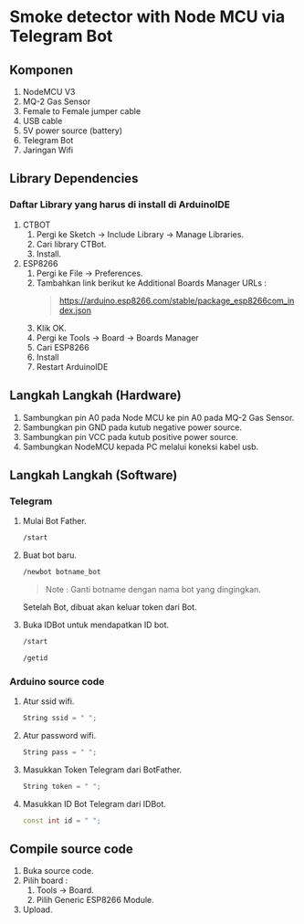 # Smoke detector with Node MCU via Telegram Bot

## Komponen
1. NodeMCU V3
2. MQ-2 Gas Sensor
3. Female to Female jumper cable
4. USB cable
5. 5V power source (battery)
6. Telegram Bot
7. Jaringan Wifi

## Library Dependencies
### Daftar Library yang harus di install di ArduinoIDE
1. CTBOT
    1. Pergi ke Sketch -> Include Library -> Manage Libraries.
    2. Cari library CTBot.
    3. Install.
2. ESP8266
    1. Pergi ke File -> Preferences.
    2. Tambahkan link berikut ke Additional Boards Manager URLs :
        > https://arduino.esp8266.com/stable/package_esp8266com_index.json
    3. Klik OK.
    4. Pergi ke Tools -> Board -> Boards Manager
    5. Cari ESP8266
    6. Install
    7. Restart ArduinoIDE

## Langkah Langkah (Hardware)

1. Sambungkan pin A0 pada Node MCU ke pin A0 pada MQ-2 Gas Sensor.
2. Sambungkan pin GND pada kutub negative power source.
3. Sambungkan pin VCC pada kutub positive power source.
4. Sambungkan NodeMCU kepada PC melalui koneksi kabel usb.

## Langkah Langkah (Software)

### Telegram
1. Mulai Bot Father.
    ``` bash
    /start
    ```
2. Buat bot baru.
    ``` bash
    /newbot botname_bot
    ```
    > Note : Ganti botname dengan nama bot yang dingingkan.
    
    Setelah Bot, dibuat akan keluar token dari Bot.
        
3. Buka IDBot untuk mendapatkan ID bot.
    ``` bash
    /start
    ```
        
    ``` bash
    /getid
    ```
### Arduino source code
1. Atur ssid wifi.
   ``` cpp
   String ssid = " ";
   ```
2. Atur password wifi.
    ``` cpp
    String pass = " ";
    ```
3. Masukkan Token Telegram dari BotFather.
    ``` cpp
    String token = " "; 
    ```
4. Masukkan ID Bot Telegram dari IDBot.
    ``` cpp
    const int id = " ";
    ```
    
## Compile source code
1. Buka source code.
2. Pilih board :
    1. Tools -> Board.
    2. Pilih Generic ESP8266 Module.
3. Upload.
    
